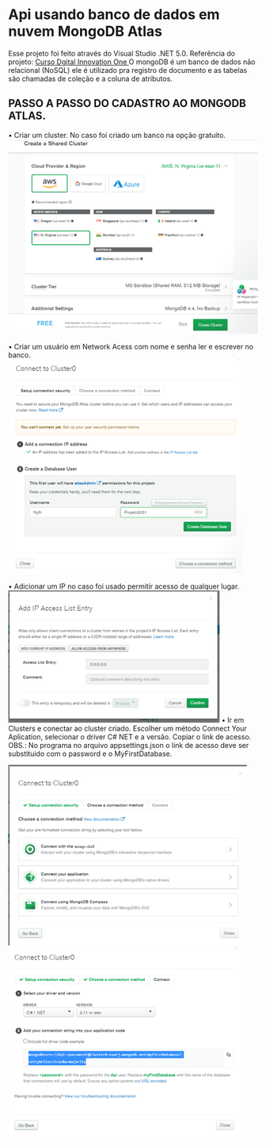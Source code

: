 
<h1>Api usando banco de dados em nuvem MongoDB Atlas</h1>
 
 Esse projeto foi feito através do Visual Studio .NET 5.0. Referência do projeto: <a href="https://github.com/gabrielfbarros/dotnet-mongo"> 
      Curso Dgital Innovation One
 </a>
 O mongoDB é um banco de dados não relacional (NoSQL) ele é utilizado pra registro de documento e as tabelas são chamadas de coleção e a coluna de atributos.
 
 <h2>PASSO A PASSO DO CADASTRO AO MONGODB ATLAS.</h2>
 
  •	Criar um cluster. No caso foi criado um banco na opção gratuito.
   <img src="MongoDB1.png">
  
  •	Criar um usuário em Network Acess com nome e senha ler e escrever no banco.
  <img src="MongoDB2.png">
  
  •	Adicionar um IP no caso foi usado permitir acesso de qualquer lugar.
   <img src="MongoDB3.png">
  • Ir em Clusters e conectar ao cluster criado. Escolher um método Connect Your Aplication, selecionar o driver C# NET e a versão. Copiar o link de acesso. OBS.: No programa no arquivo
  appsettings.json o link de acesso deve ser substituido  com o password e o MyFirstDatabase.
  
   <img src="MongoDB4.png"> <br>
    <img src="MongoDB5.png">
  
 
